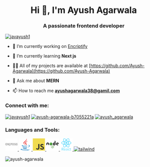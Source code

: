 
<h1 align="center">Hi 👋, I'm Ayush Agarwala</h1>
<h3 align="center">A passionate frontend developer</h3>

<p align="left"> <a href="https://twitter.com/javayush1" target="blank"><img src="https://img.shields.io/twitter/follow/javayush1?logo=twitter&style=for-the-badge" alt="javayush1" /></a> </p>

- 🔭 I’m currently working on [Encriptify](https://github.com/Ayush-Agarwala/Encryptify1.git)

- 🌱 I’m currently learning **Next js**

- 👨‍💻 All of my projects are available at [https://github.com/Ayush-Agarwala](https://github.com/Ayush-Agarwala)

- 💬 Ask me about **MERN**

- 📫 How to reach me **ayushagarwala38@gamil.com**

<h3 align="left">Connect with me:</h3>
<p align="left">
<a href="https://twitter.com/javayush1" target="blank"><img align="center" src="https://raw.githubusercontent.com/rahuldkjain/github-profile-readme-generator/master/src/images/icons/Social/twitter.svg" alt="javayush1" height="30" width="40" /></a>
<a href="https://linkedin.com/in/ayush-agarwala-b7055221a" target="blank"><img align="center" src="https://raw.githubusercontent.com/rahuldkjain/github-profile-readme-generator/master/src/images/icons/Social/linked-in-alt.svg" alt="ayush-agarwala-b7055221a" height="30" width="40" /></a>
<a href="https://www.leetcode.com/ayush_agarwala" target="blank"><img align="center" src="https://raw.githubusercontent.com/rahuldkjain/github-profile-readme-generator/master/src/images/icons/Social/leet-code.svg" alt="ayush_agarwala" height="30" width="40" /></a>
</p>

<h3 align="left">Languages and Tools:</h3>
<p align="left"> <a href="https://expressjs.com" target="_blank" rel="noreferrer"> <img src="https://raw.githubusercontent.com/devicons/devicon/master/icons/express/express-original-wordmark.svg" alt="express" width="40" height="40"/> </a> <a href="https://www.java.com" target="_blank" rel="noreferrer"> <img src="https://raw.githubusercontent.com/devicons/devicon/master/icons/java/java-original.svg" alt="java" width="40" height="40"/> </a> <a href="https://developer.mozilla.org/en-US/docs/Web/JavaScript" target="_blank" rel="noreferrer"> <img src="https://raw.githubusercontent.com/devicons/devicon/master/icons/javascript/javascript-original.svg" alt="javascript" width="40" height="40"/> </a> <a href="https://nodejs.org" target="_blank" rel="noreferrer"> <img src="https://raw.githubusercontent.com/devicons/devicon/master/icons/nodejs/nodejs-original-wordmark.svg" alt="nodejs" width="40" height="40"/> </a> <a href="https://reactjs.org/" target="_blank" rel="noreferrer"> <img src="https://raw.githubusercontent.com/devicons/devicon/master/icons/react/react-original-wordmark.svg" alt="react" width="40" height="40"/> </a> <a href="https://tailwindcss.com/" target="_blank" rel="noreferrer"> <img src="https://www.vectorlogo.zone/logos/tailwindcss/tailwindcss-icon.svg" alt="tailwind" width="40" height="40"/> </a> </p>

<p><img align="center" src="https://github-readme-stats.vercel.app/api/top-langs?username=ayush-agarwala&show_icons=true&locale=en&layout=compact" alt="ayush-agarwala" /></p>

